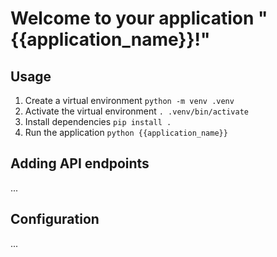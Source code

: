 # Welcome to your application "{{application_name}}!"

## Usage

1. Create a virtual environment `python -m venv .venv`
2. Activate the virtual environment `. .venv/bin/activate`
3. Install dependencies `pip install .`
4. Run the application `python {{application_name}}`

## Adding API endpoints
...

## Configuration
...